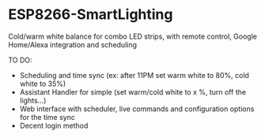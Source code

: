# ESP8266-SmartLighting
Cold/warm white balance for combo LED strips, with remote control, Google Home/Alexa integration and scheduling

TO DO:
- Scheduling and time sync (ex: after 11PM set warm white to 80%, cold white to 35%)
- Assistant Handler for simple (set warm/cold white to x %, turn off the lights...)
- Web interface with scheduler, live commands and configuration options for the time sync
- Decent login method
